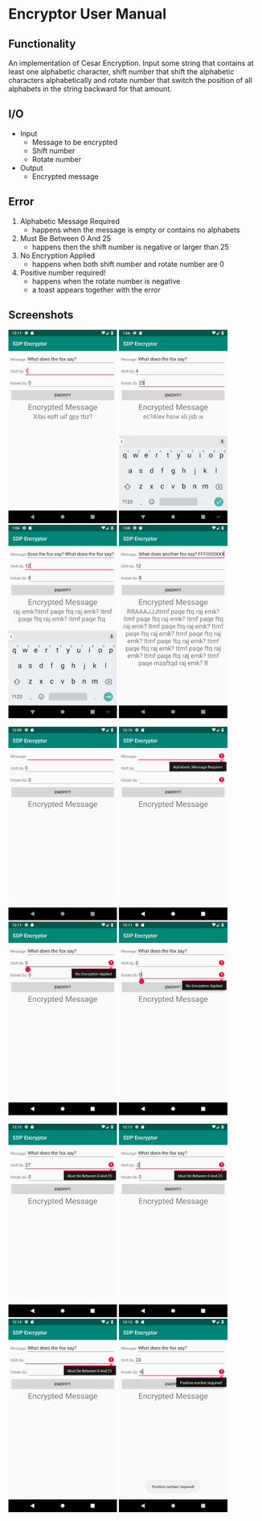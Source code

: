 # Encryptor User Manual

## Functionality

An implementation of Cesar Encryption. Input some string that contains at least one alphabetic character, shift number that shift the alphabetic characters alphabetically and rotate number that switch the position of all alphabets in the string backward for that amount.

## I/O

* Input
	* Message to be encrypted
	* Shift number
	* Rotate number
* Output
	* Encrypted message

## Error

1. Alphabetic Message Required
	* happens when the message is empty or contains no alphabets
2. Must Be Between 0 And 25
	* happens then the shift number is negative or larger than 25
3. No Encryption Applied
	* happens when both shift number and rotate number are 0
4. Positive number required!
	* happens when the rotate number is negative
	* a toast appears together with the error

## Screenshots

<img src="img/10.png" alt="No Encryption Applied" width="216" height="384"> <img src="img/test1.png" alt="No Encryption Applied" width="216" height="384"> <img src="img/test2.png" alt="No Encryption Applied" width="216" height="384"> <img src="img/test3.png" alt="No Encryption Applied" width="216" height="384">

<img src="img/default.png" alt="Default interface" width="216" height="384"> <img src="img/nullnullnullAMR.png" alt="No Encryption Applied" width="216" height="384"> <img src="img/00NEA1.png" alt="No Encryption Applied" width="216" height="384"> <img src="img/00NEA2.png" alt="No Encryption Applied" width="216" height="384">

<img src="img/MBBA27.png" alt="No Encryption Applied" width="216" height="384"> <img src="img/MBBA-2.png" alt="No Encryption Applied" width="216" height="384"> <img src="img/nullnullMBBA.png" alt="No Encryption Applied" width="216" height="384"> <img src="img/PNR.png" alt="No Encryption Applied" width="216" height="384">